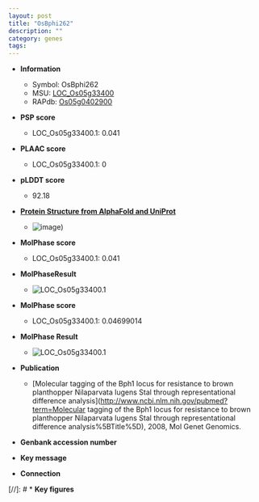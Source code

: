 ```yaml
---
layout: post
title: "OsBphi262"
description: ""
category: genes
tags: 
---
```


* **Information**  
    + Symbol: OsBphi262  
    + MSU: [LOC_Os05g33400](http://rice.plantbiology.msu.edu/cgi-bin/ORF_infopage.cgi?orf=LOC_Os05g33400)  
    + RAPdb: [Os05g0402900](http://rapdb.dna.affrc.go.jp/viewer/gbrowse_details/irgsp1?name=Os05g0402900)  

* **PSP score**  
    + LOC_Os05g33400.1: 0.041 

* **PLAAC score**  
    + LOC_Os05g33400.1: 0 

* **pLDDT score**
    + 92.18

* **[Protein Structure from AlphaFold and UniProt](https://www.uniprot.org/uniprotkb/Q0DIB3/entry#structure)**
    + ![image](https://ricepsp.github.io/images/Q0/AF-Q0DIB3-F1.png))

* **MolPhase score**
    + LOC_Os05g33400.1: 0.041

* **MolPhaseResult**
    + ![LOC_Os05g33400.1](https://ricepsp.github.io/pictures/LOC_Os05g/LOC_Os05g33400.1.png)

* **MolPhase score**
    + LOC_Os05g33400.1: 0.04699014

* **MolPhase Result**
    + ![LOC_Os05g33400.1](https://304243504.github.io/Pictures/LOC_Os05g/LOC_Os05g33400.1.png)

* **Publication**  
    + [Molecular tagging of the Bph1 locus for resistance to brown planthopper Nilaparvata lugens Stal through representational difference analysis](http://www.ncbi.nlm.nih.gov/pubmed?term=Molecular tagging of the Bph1 locus for resistance to brown planthopper Nilaparvata lugens Stal through representational difference analysis%5BTitle%5D), 2008, Mol Genet Genomics.

* **Genbank accession number**  

* **Key message**  

* **Connection**  

[//]: # * **Key figures**  


